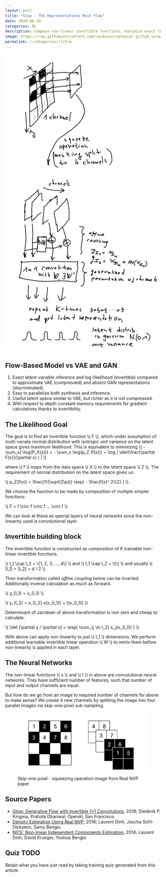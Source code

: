 ```yaml
---
layout: post
title: "Glow - The Representations Must Flow"
date: 2020-06-19
categories: ML
description: Compose non-linear invertible functions, maximize exact log-likelihood and get interpretable latent representation.
image: https://raw.githubusercontent.com/vackosar/vackosar.github.io/master/images/glow-drawing.png
permalink: /:categories/:title
---
```


<script src="https://polyfill.io/v3/polyfill.min.js?features=es6"></script>
<script id="MathJax-script" async src="https://cdn.jsdelivr.net/npm/mathjax@3/es5/tex-mml-chtml.js"></script>

<p><img src="https://raw.githubusercontent.com/vackosar/vackosar.github.io/master/images/glow-drawing.png" alt="Glow flow model architecture diagram"/></p>

## Flow-Based Model vs VAE and GAN
1. Exact latent-variable inference and log-likelihood (invertible) compared to approximate VAE (compressed) and absent GAN representations (discriminated).
1. Easy to parallelize both synthesis and inference.
1. Useful latent space similar to VAE, but richer as it is not compressed.
1. With respect to depth constant memory requirements for gradient calculations thanks to invertibility.


## The Likelihood Goal


The goal is to find an invertible function \\( F \\), which under assumption of multi-variate normal distribution with isotropic unit variance
on the latent space gives maximum likelihood. This is equivalent to minimizing 
\\( -\sum_x( \log(P_X(x))) = - \sum_x  \log(p_Z (f(x))) + \log | \det(\frac{\partial F(x)}{\partial x} ) | \\)

where \\( f \\) maps from the data space \\(  X \\) to the latent space \\( Z \\). The requirement of normal distribution on the latent space gives us:

\\(  p_Z(f(x)) = \frac{1}{\sqrt{2\pi}} \exp( - \frac{f(x)^ 2}{2} ) \\).

We choose the function to be made by composition of multiple simpler functions:

\\(  F = f \circ f \circ f ... \circ f \\)

We can look at these as special layers of neural networks since the non-linearity used is convolutional layer.

## Invertible building block

The invertible function is constructed as composition of K trainable non-linear invertible functions.

\\( I_1 \cup I_2 = \\{1, 2, 3, ..., d\\} \\)
and
\\( I_1 \cap I_2 = \\{\\} \\)
and usually
\\( |I_1| = |I_2| = d / 2 \\).

Then transformation called _affine coupling_ below can be inverted. Additionally inverse calculation as much as forward.

\\( y_{I_1} = x_{I_1} \\)

\\( y_{I_2} = x_{I_2} s(x_{I_1}) + t(x_{I_1}) \\)


Determinant of Jacobian of above transformation is non zero and cheap to calculate.

\\( \det [\partial y / \partial x] = \exp[ \sum_{j \in I_2} s_j(x_{I_1}) ] \\)

With above can apply non-linearity to just \\( I_1 \\) dimensions. We perform additional learnable invertible linear operation \\( W \\) to remix them before non-linearity is applied in each layer.


## The Neural Networks

The non-linear functions \\( s \\) and \\( t \\) in above are convolutional neural networks. They have sufficient number of features, such that number of input and output channels are equal.

But how do we go from an image to required number of channels for above to make sense? We create 4 new channels by splitting the image into four parallel images via skip-one-pixel sub-sampling.

<figure class="figure">
    <img
        class="figure-img img-fluid rounded"
        src="https://raw.githubusercontent.com/vackosar/vackosar.github.io/master/images/glow-masking.png"
        alt="Skip-one-pixel - squeezing operation from Real NVP paper"/>
    <figcaption class="figure-caption">Skip-one-pixel - squeezing operation image from Real NVP paper</figcaption>
</figure>
 

## Source Papers

- [Glow: Generative Flow with Invertible 1×1 Convolutions](https://d4mucfpksywv.cloudfront.net/research-covers/glow/paper/glow.pdf); 2018; Diederik P. Kingma, Prafulla Dhariwal; OpenAI, San Francisco.
- [Density Estimation Using Real NVP](https://arxiv.org/pdf/1605.08803.pdf); 2016; Laurent Dinh, Jascha Sohl-Dickstein, Samy Bengio
- [NICE: Non-linear Independent Components Estimation](https://arxiv.org/pdf/1410.8516.pdf); 2014; Laurent Dinh, David Krueger, Yoshua Bengio


## Quiz TODO

Retain what you have just read by taking training quiz generated from this article.<br>
<br>
<!-- <a class="btn btn-warning" style="text-decoration: none;" href="https://quizrecall.com/study/public-test?store_id=d0dfd88a-4712-42a6-bec3-68c86133d1ce">StarSpace Quiz</a> -->


